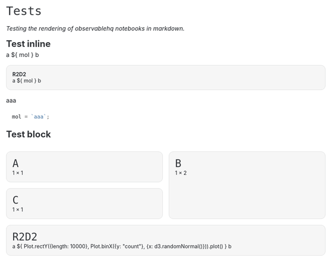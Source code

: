 # Tests

_Testing the rendering of observablehq notebooks in markdown._

## Test inline

<!-- a ${ Plot.rectY({length: 10000}, Plot.binX({y: "count"}, {x: d3.randomNormal()})).plot() } b -->

a ${ mol } b

<div class="card grid-colspan-2">
  <h4>R2D2</h4>
  a ${ mol } b
</div>

aaa

```js
mol = `aaa`;
```

## Test block

<style setup>
:root {
    --monospace: Menlo, Consolas, monospace;
    --monospace-font: 14px/1.5 var(--monospace);
    --serif: "Source Serif 4", "Iowan Old Style", "Apple Garamond", "Palatino Linotype", "Times New Roman", "Droid Serif", Times, serif, "Apple Color Emoji", "Segoe UI Emoji", "Segoe UI Symbol";
    --sans-serif: -apple-system, BlinkMacSystemFont, "avenir next", avenir, helvetica, "helvetica neue", ubuntu, roboto, noto, "segoe ui", arial, sans-serif;
    --theme-blue: #4269d0;
    --theme-green: #3ca951;
    --theme-red: #ff725c;
    --theme-yellow: #efb118
}

html {
    -webkit-text-size-adjust: 100%;
    -webkit-font-smoothing: antialiased;
    -moz-osx-font-smoothing: grayscale;
    background: var(--theme-background);
    color: var(--theme-foreground)
}

body {
    font: 17px/1.5 var(--serif);
    margin: 0
}

a[href] {
    color: var(--theme-foreground-focus)
}

h1,h2,h3,h4,h5,h6 {
    color: var(--theme-foreground-alt);
    font-weight: 700;
    line-height: 1.15;
    margin-top: 0;
    margin-bottom: .25rem;
    text-wrap: balance
}

h2+p,h3+p,h4+p,h2+table,h3+table,h4+table {
    margin-top: 0
}

h1+h2 {
    color: var(--theme-foreground);
    font-size: 20px;
    font-style: italic;
    font-weight: 400;
    margin-bottom: 1rem
}

a[href] {
    text-decoration: none
}

a[href]:hover,a[href]:focus {
    text-decoration: underline
}

h1 code,h2 code,h3 code,h4 code,h5 code,h6 code {
    font-size: 90%
}

pre {
    line-height: 1.5
}

pre,code,tt {
    font-family: var(--monospace);
    font-size: 14px
}

img {
    max-width: 100%
}

p,table,figure,figcaption,h1,h2,h3,h4,h5,h6,.katex-display {
    max-width: 640px
}

blockquote,ol,ul {
    max-width: 600px
}

blockquote {
    margin: 1rem 1.5rem
}

ul ol {
    padding-left: 28px
}

hr {
    height: 1px;
    margin: 1rem 0;
    padding: 1rem 0;
    border: none;
    background: no-repeat center/100% 1px linear-gradient(to right,var(--theme-foreground-faintest),var(--theme-foreground-faintest))
}

pre {
    background-color: var(--theme-background-alt);
    border-radius: 4px;
    margin: 1rem -1rem;
    max-width: 960px;
    min-height: 1.5em;
    padding: .5rem 1rem;
    overflow-x: auto;
    box-sizing: border-box
}

input:not([type]),input[type=email],input[type=number],input[type=password],input[type=range],input[type=search],input[type=tel],input[type=text],input[type=url] {
    width: 240px
}

input,canvas,button {
    vertical-align: middle
}

button,input,textarea {
    accent-color: var(--theme-blue)
}

table {
    width: 100%;
    border-collapse: collapse;
    font: 13px/1.2 var(--sans-serif)
}

table pre,table code,table tt {
    font-size: inherit;
    line-height: inherit
}

th>pre:only-child,td>pre:only-child {
    margin: 0;
    padding: 0
}

th {
    color: var(--theme-foreground);
    text-align: left;
    vertical-align: bottom
}

td {
    color: var(--theme-foreground-alt);
    vertical-align: top
}

th,td {
    padding: 3px 6.5px 3px 0
}

th:last-child,td:last-child {
    padding-right: 0
}

tr:not(:last-child) {
    border-bottom: solid 1px var(--theme-foreground-faintest)
}

thead tr {
    border-bottom: solid 1px var(--theme-foreground-fainter)
}

figure,table {
    margin: 1rem 0
}

figure img {
    max-width: 100%
}

figure>h2,figure>h3 {
    font-family: var(--sans-serif)
}

figure>h2 {
    font-size: 20px
}

figure>h3 {
    font-size: 16px;
    font-weight: 400
}

figcaption {
    font: small var(--sans-serif);
    color: var(--theme-foreground-muted)
}

a[href].observablehq-header-anchor {
    color: inherit
}

:root {
    --font-big: 700 32px/1 var(--sans-serif);
    --font-small: 14px var(--sans-serif)
}

.big {
    font: var(--font-big)
}

.small {
    font: var(--font-small)
}

.red {
    color: var(--theme-red)
}

.yellow {
    color: var(--theme-yellow)
}

.green {
    color: var(--theme-green)
}

.blue {
    color: var(--theme-blue)
}

.muted {
    color: var(--theme-foreground-muted)
}

.observablehq--draft>h1:first-of-type:after {
    content: " [DRAFT]";
    color: var(--theme-foreground-muted)
}

:root {
    --theme-caret: url("data:image/svg+xml,%3Csvg xmlns='http://www.w3.org/2000/svg' width='16' height='16' viewBox='0 0 16 16'%3E%3Cpath d='M5 7L8.125 9.5L11.25 7' stroke='black' stroke-width='1.5' stroke-linecap='round' fill='none'/%3E%3C/svg%3E");
    --theme-toggle: url("data:image/svg+xml,%3Csvg xmlns='http://www.w3.org/2000/svg' width='16' height='16' viewBox='0 0 16 16'%3E%3Cpath d='m10.5,11 2.5-3-2.5-3 M6,8h7' fill='none' stroke='black' stroke-width='2'/%3E%3Crect x='2' y='2' fill='currentColor' height='12' rx='0.5' width='2'/%3E%3C/svg%3E");
    --theme-magnifier: url("data:image/svg+xml,%3Csvg xmlns='http://www.w3.org/2000/svg' width='16' height='16' viewBox='0 0 16 16'%3E%3Cpath stroke='currentColor' stroke-width='2' fill='none' d='M15,15L10.5,10.5a3,3 0 1,0 -6 -6a3,3 0 1,0 6 6'%3E%3C/path%3E%3C/svg%3E");
    --observablehq-max-width: 1440px;
    --observablehq-header-height: 2.2rem;
    scroll-padding-top: 2.5rem
}

:root:has(#observablehq-header) {
    scroll-padding-top: calc(var(--observablehq-header-height) + 2.5rem)
}

body {
    max-width: var(--observablehq-max-width);
    margin: auto
}

#observablehq-main,#observablehq-header,#observablehq-footer {
    margin: 1rem auto
}

#observablehq-header {
    position: fixed;
    top: 0;
    left: calc(max(0rem,(100vw - var(--observablehq-max-width)) / 2) + var(--observablehq-inset-left) + 2rem);
    right: calc(max(0rem,(100vw - var(--observablehq-max-width)) / 2) + var(--observablehq-inset-right) + 2rem);
    z-index: 1;
    display: flex;
    align-items: center;
    gap: .5rem;
    height: var(--observablehq-header-height);
    margin: 0 -2rem 2rem;
    padding: 1rem 2rem .5rem;
    background: var(--theme-background);
    border-bottom: solid 1px var(--theme-foreground-faintest);
    font: 500 16px var(--sans-serif)
}

#observablehq-main {
    min-height: calc(100vh - 20rem);
    position: relative;
    z-index: 0
}

#observablehq-header~#observablehq-main {
    margin-top: calc(var(--observablehq-header-height) + 1.5rem + 2rem)
}

#observablehq-footer {
    display: block;
    margin-top: 10rem;
    font: 12px var(--sans-serif);
    color: var(--theme-foreground-faint)
}

#observablehq-footer nav {
    display: grid;
    max-width: 640px;
    grid-template-columns: 1fr 1fr;
    column-gap: 1rem;
    margin-bottom: 1rem
}

#observablehq-footer nav a {
    display: flex;
    flex-direction: column;
    border: 1px solid var(--theme-foreground-fainter);
    border-radius: 8px;
    padding: 1rem;
    line-height: 1rem;
    text-decoration: none
}

#observablehq-footer nav a span {
    font-size: 14px
}

#observablehq-footer nav a:hover span {
    text-decoration: underline
}

#observablehq-footer nav a:hover {
    border-color: var(--theme-foreground-focus)
}

#observablehq-footer nav a[rel=prev] {
    grid-column: 1;
    align-items: start
}

#observablehq-footer nav a[rel=next] {
    grid-column: 2;
    align-items: end
}

#observablehq-footer nav a:before {
    color: var(--theme-foreground-faint)
}

#observablehq-footer nav a[rel=prev]:before {
    content: "Previous page"
}

#observablehq-footer nav a[rel=next]:before {
    content: "Next page"
}

#observablehq-center {
    margin: 2rem;
    --observablehq-inset-left: 0rem;
    --observablehq-inset-right: 0rem
}

#observablehq-sidebar {
    --observablehq-sidebar-padding-left: max(0rem, (100vw - var(--observablehq-max-width)) / 2) ;
    position: fixed;
    background: var(--theme-background-alt);
    color: var(--theme-foreground-muted);
    font: 14px var(--sans-serif);
    visibility: hidden;
    font-weight: 500;
    width: calc(272px + var(--observablehq-sidebar-padding-left));
    z-index: 2;
    top: 0;
    bottom: 0;
    left: -272px;
    box-sizing: border-box;
    padding: 0 .5rem 1rem calc(var(--observablehq-sidebar-padding-left) + .5rem);
    overflow-y: auto
}

#observablehq-sidebar ol,#observablehq-toc ol {
    list-style: none;
    margin: 0;
    padding: 0
}

#observablehq-sidebar>ol,#observablehq-sidebar>details,#observablehq-sidebar>section {
    position: relative;
    padding-bottom: .5rem;
    margin: .5rem 0;
    border-bottom: solid 1px var(--theme-foreground-faintest)
}

#observablehq-sidebar>ol:first-child {
    position: sticky;
    top: 0;
    z-index: 1;
    font-size: 16px;
    font-weight: 700;
    padding-top: 1rem;
    margin: 0;
    color: var(--theme-foreground)
}

#observablehq-sidebar>ol:first-child:before {
    content: "";
    position: absolute;
    inset: 0 -.5rem;
    background: var(--theme-background-alt)
}

#observablehq-sidebar>ol:first-child>li {
    position: relative
}

#observablehq-sidebar>ol:first-child>li>a {
    height: calc(var(--observablehq-header-height) - 1rem)
}

#observablehq-sidebar>ol:last-child,#observablehq-sidebar>details:last-child,#observablehq-sidebar>section:last-child {
    border-bottom: none
}

#observablehq-sidebar summary {
    font-weight: 700;
    color: var(--theme-foreground);
    cursor: default
}

#observablehq-sidebar summary::-webkit-details-marker,#observablehq-sidebar summary::marker {
    display: none
}

#observablehq-sidebar details summary:after {
    position: absolute;
    right: 0;
    width: 1rem;
    height: 1rem;
    background: var(--theme-foreground-muted);
    content: "";
    -webkit-mask: var(--theme-caret);
    -webkit-mask-repeat: no-repeat;
    -webkit-mask-position: center;
    mask: var(--theme-caret);
    mask-repeat: no-repeat;
    mask-position: center;
    padding: .5rem;
    transition: transform .25s ease;
    transform: rotate(-90deg);
    transform-origin: 50% 50%
}

#observablehq-sidebar details summary:hover:after {
    color: var(--theme-foreground)
}

#observablehq-sidebar details[open] summary:after {
    transform: rotate(0)
}

#observablehq-sidebar-toggle {
    position: fixed;
    appearance: none;
    background: none;
    top: 0;
    left: 0;
    height: 100%;
    width: 2rem;
    display: flex;
    align-items: center;
    justify-content: center;
    cursor: e-resize;
    margin: 0;
    color: var(--theme-foreground-muted);
    z-index: 1
}

#observablehq-sidebar-close {
    position: absolute;
    top: 1rem;
    right: 0;
    width: 2rem;
    height: var(--observablehq-header-height);
    display: flex;
    align-items: center;
    justify-content: center;
    color: var(--theme-foreground-muted);
    cursor: w-resize;
    z-index: 2
}

#observablehq-sidebar-toggle:before,#observablehq-sidebar-close:before {
    content: "";
    width: 1rem;
    height: 1rem;
    background: currentColor;
    -webkit-mask: var(--theme-toggle);
    mask: var(--theme-toggle)
}

#observablehq-sidebar-close:before {
    transform: scaleX(-1)
}

#observablehq-sidebar summary,.observablehq-link a {
    display: flex;
    padding: .5rem 1rem .5rem 1.5rem;
    margin-left: -.5rem;
    align-items: center
}

#observablehq-sidebar summary a {
    flex-grow: 1;
    color: inherit
}

#observablehq-sidebar summary.observablehq-link {
    padding: 0;
    margin-left: 0
}

#observablehq-sidebar details summary:hover,.observablehq-link-active a,.observablehq-link a:hover {
    background: var(--theme-background)
}

.observablehq-link a:hover {
    color: var(--theme-foreground-focus)
}

#observablehq-toc {
    display: none;
    position: fixed;
    color: var(--theme-foreground-muted);
    font: 400 14px var(--sans-serif);
    z-index: 1;
    top: 0;
    right: calc(max(0rem,(100% - var(--observablehq-max-width)) / 2) + 1rem);
    bottom: 0;
    overflow-y: auto
}

#observablehq-header~#observablehq-toc {
    top: calc(var(--observablehq-header-height) + 1.5rem)
}

#observablehq-toc nav {
    width: 192px;
    margin: 2rem 0;
    padding: 0 1rem;
    box-sizing: border-box;
    border-left: solid 1px var(--theme-foreground-faintest)
}

#observablehq-toc div {
    font-weight: 700;
    color: var(--theme-foreground);
    margin-bottom: .5rem
}

.observablehq-secondary-link a {
    display: block;
    padding: .25rem 0
}

.observablehq-link:not(.observablehq-link-active) a[href]:not(:hover),.observablehq-secondary-link:not(.observablehq-secondary-link-active) a[href]:not(:hover) {
    color: inherit
}

.observablehq-link-active,.observablehq-secondary-link-active {
    position: relative
}

.observablehq-link-active:before,.observablehq-secondary-link-highlight {
    content: "";
    position: absolute;
    width: 3px;
    background: var(--theme-foreground-focus)
}

.observablehq-link-active:before {
    top: 0;
    bottom: 0;
    left: -.5rem
}

.observablehq-secondary-link-highlight {
    left: 1px;
    top: 2rem;
    height: 0;
    transition: top .15s ease,height .15s ease
}

#observablehq-sidebar {
    transition: visibility .15s 0ms,left .15s 0ms ease
}

#observablehq-sidebar:focus-within,#observablehq-sidebar-toggle:checked~#observablehq-sidebar {
    left: 0;
    visibility: initial;
    box-shadow: 0 0 8px 4px #0000001a;
    transition: visibility 0ms 0ms,left .15s 0ms ease
}

#observablehq-sidebar-backdrop {
    display: none;
    position: fixed;
    inset: 0;
    z-index: 2
}

#observablehq-sidebar-backdrop:has(~#observablehq-sidebar:focus-within),#observablehq-sidebar-toggle:checked~#observablehq-sidebar-backdrop {
    display: initial
}

@media (prefers-color-scheme: dark) {
    #observablehq-sidebar:focus-within,#observablehq-sidebar-toggle:checked~#observablehq-sidebar {
        box-shadow:0 0 8px 4px #00000080
    }
}

@media (min-width: calc(912px + 6rem)) {
    #observablehq-sidebar {
        transition:none!important
    }

    #observablehq-sidebar-toggle:checked~#observablehq-sidebar-backdrop {
        display: none
    }

    #observablehq-sidebar-toggle:checked~#observablehq-sidebar,#observablehq-sidebar-toggle:indeterminate~#observablehq-sidebar {
        left: 0;
        visibility: initial;
        box-shadow: none
    }

    #observablehq-sidebar-toggle:checked~#observablehq-center,#observablehq-sidebar-toggle:indeterminate~#observablehq-center {
        --observablehq-inset-left: calc(272px + 1rem) ;
        --observablehq-inset-right: 1rem;
        padding-left: var(--observablehq-inset-left);
        padding-right: 1rem
    }
}

@media (min-width: calc(832px + 5rem)) {
    #observablehq-toc~#observablehq-main {
        padding-right:calc(192px + 1rem)
    }

    #observablehq-toc {
        display: block
    }
}

@media (min-width: calc(912px + 6rem)) {
    #observablehq-sidebar-toggle:checked~#observablehq-center #observablehq-toc,#observablehq-sidebar-toggle:indeterminate~#observablehq-center #observablehq-toc {
        display:none
    }

    #observablehq-sidebar-toggle:checked~#observablehq-center #observablehq-toc~#observablehq-main,#observablehq-sidebar-toggle:indeterminate~#observablehq-center #observablehq-toc~#observablehq-main {
        padding-right: 0
    }
}

@media (min-width: calc(1104px + 7rem)) {
    #observablehq-sidebar-toggle:checked~#observablehq-center #observablehq-toc,#observablehq-sidebar-toggle:indeterminate~#observablehq-center #observablehq-toc,#observablehq-toc {
        display:block
    }

    #observablehq-sidebar-toggle:checked~#observablehq-center #observablehq-toc~#observablehq-main,#observablehq-sidebar-toggle:indeterminate~#observablehq-center #observablehq-toc~#observablehq-main {
        padding-right: calc(192px + 1rem)
    }
}

.observablehq-pre-container {
    position: relative;
    margin: 1rem -1rem;
    max-width: 960px
}

.observablehq-pre-container:after {
    position: absolute;
    top: 0;
    right: 0;
    height: 21px;
    font: 12px var(--sans-serif);
    color: var(--theme-foreground-muted);
    background: linear-gradient(to right,transparent,var(--theme-background-alt) 40%);
    padding: .5rem .5rem .5rem 1.5rem
}

.observablehq-pre-container[data-language]:after {
    content: attr(data-language)
}

.observablehq-pre-container pre {
    padding-right: 4rem;
    margin: 0;
    max-width: none
}

.observablehq-pre-copy {
    position: absolute;
    top: 0;
    right: 0;
    background: none;
    color: transparent;
    border: none;
    border-radius: 4px;
    padding: 0 8px;
    margin: 4px;
    height: 29px;
    cursor: pointer;
    z-index: 1;
    display: flex;
    align-items: center
}

.observablehq-pre-copied:before {
    content: "Copied!";
    position: absolute;
    right: calc(100% + .25rem);
    background: linear-gradient(to right,transparent,var(--theme-background-alt) 10%);
    color: var(--theme-green);
    font: var(--font-small);
    padding: 4px 8px 4px 16px;
    pointer-events: none;
    animation-name: observablehq-pre-copied;
    animation-duration: .25s;
    animation-direction: alternate;
    animation-iteration-count: 2
}

@keyframes observablehq-pre-copied {
    0% {
        opacity: 0;
        transform: translate(.5rem)
    }

    50% {
        opacity: 1
    }

    to {
        transform: translate(0)
    }
}

.observablehq-pre-container[data-copy] .observablehq-pre-copy,.observablehq-pre-container:hover .observablehq-pre-copy,.observablehq-pre-container .observablehq-pre-copy:focus {
    background: var(--theme-background-alt);
    color: var(--theme-foreground-faint)
}

.observablehq-pre-container .observablehq-pre-copy:hover {
    color: var(--theme-foreground-muted)
}

.observablehq-pre-container .observablehq-pre-copy:active {
    color: var(--theme-foreground);
    background: var(--theme-foreground-faintest)
}

#observablehq-sidebar.observablehq-search-results>ol:not(:first-child),#observablehq-sidebar.observablehq-search-results>details,#observablehq-sidebar.observablehq-search-results>section {
    display: none
}

#observablehq-search {
    position: relative;
    padding: .5rem 0 0;
    display: flex;
    align-items: center
}

#observablehq-search input {
    padding: 6px 4px 6px 2.2em;
    width: 100%;
    border: none;
    border-radius: 4px;
    background-color: var(--theme-background);
    font-size: 13.3px;
    height: 28px
}

#observablehq-search input::placeholder {
    color: var(--theme-foreground-faint)
}

#observablehq-search:before {
    position: absolute;
    left: .5rem;
    content: "";
    width: 1rem;
    height: 1rem;
    background: currentColor;
    -webkit-mask: var(--theme-magnifier);
    mask: var(--theme-magnifier);
    pointer-events: none
}

#observablehq-search:after {
    position: absolute;
    right: 6px;
    content: attr(data-shortcut);
    pointer-events: none
}

#observablehq-search:focus-within:after {
    content: ""
}

#observablehq-search-results {
    --relevance-width: 32px;
    position: absolute;
    overflow-y: auto;
    top: 6.5rem;
    left: var(--observablehq-sidebar-padding-left);
    right: .5rem;
    bottom: 0
}

#observablehq-search-results a span {
    max-width: 184px;
    white-space: nowrap;
    overflow: hidden;
    text-overflow: ellipsis
}

#observablehq-search-results div {
    text-align: right;
    font-size: 10px;
    margin: .5em
}

#observablehq-search-results li {
    position: relative;
    display: flex;
    align-items: center
}

#observablehq-search-results a {
    flex-grow: 1
}

#observablehq-search-results li:after,#observablehq-search-results a span:after {
    content: "";
    width: var(--relevance-width);
    height: 4px;
    position: absolute;
    top: 14px;
    right: .5em;
    border-radius: 2px;
    background: var(--theme-foreground-muted)
}

#observablehq-search-results li.observablehq-link-active:after {
    background: var(--theme-foreground-focus)
}

#observablehq-search-results a span:after {
    background: var(--theme-foreground-faintest)
}

#observablehq-search-results li[data-score="0"]:after {
    width: calc(var(--relevance-width) * .125)
}

#observablehq-search-results li[data-score="1"]:after {
    width: calc(var(--relevance-width) * .25)
}

#observablehq-search-results li[data-score="2"]:after {
    width: calc(var(--relevance-width) * .4375)
}

#observablehq-search-results li[data-score="3"]:after {
    width: calc(var(--relevance-width) * .625)
}

#observablehq-search-results li[data-score="4"]:after {
    width: calc(var(--relevance-width) * .8125)
}

@media print {
    #observablehq-center {
        padding-left: 1em!important
    }

    #observablehq-sidebar,#observablehq-footer {
        display: none!important
    }
}

#observablehq-main {
    container-type: inline-size
}

.grid {
    margin: 1rem 0;
    display: grid;
    gap: 1rem;
    grid-auto-rows: 1fr
}

.grid svg {
    overflow: visible
}

.grid figure {
    margin: 0
}

.grid>*>p:first-child {
    margin-top: 0
}

.grid>*>p:last-child {
    margin-bottom: 0
}

@container (min-width: 640px) {
    .grid-cols-2,.grid-cols-4 {
        grid-template-columns: repeat(2,minmax(0,1fr))
    }

    .grid-cols-2 .grid-colspan-2,.grid-cols-2 .grid-colspan-3,.grid-cols-2 .grid-colspan-4,.grid-cols-4 .grid-colspan-2,.grid-cols-4 .grid-colspan-3,.grid-cols-4 .grid-colspan-4 {
        grid-column: span 2
    }
}

@container (min-width: 720px) {
    .grid-cols-3 {
        grid-template-columns: repeat(3,minmax(0,1fr))
    }

    .grid-cols-3 .grid-colspan-2 {
        grid-column: span 2
    }

    .grid-cols-3 .grid-colspan-3 {
        grid-column: span 3
    }
}

@container (min-width: 1080px) {
    .grid-cols-4 {
        grid-template-columns: repeat(4,minmax(0,1fr))
    }

    .grid-cols-4 .grid-colspan-3 {
        grid-column: span 3
    }

    .grid-cols-4 .grid-colspan-4 {
        grid-column: span 4
    }
}

.grid-rowspan-2 {
    grid-row: span 2
}

.grid-rowspan-3 {
    grid-row: span 3
}

.grid-rowspan-4 {
    grid-row: span 4
}

.note,.tip,.warning,.caution {
    border-left: solid 1px;
    border-radius: 0 4px 4px 0;
    padding: 1rem 2rem;
    margin: 1rem 0;
    box-sizing: border-box;
    max-width: 640px
}

.note:before,.tip:before,.warning:before,.caution:before {
    display: block;
    margin-bottom: 1rem;
    font-weight: 700
}

.note {
    border-left-color: var(--theme-foreground-fainter);
    background-color: var(--theme-background-alt)
}

.note:before {
    content: "Note";
    color: var(--theme-foreground-muted)
}

.tip {
    border-left-color: var(--theme-green);
    background-color: color-mix(in srgb,var(--theme-green),var(--theme-background) 90%)
}

.tip:before {
    content: "Tip";
    color: var(--theme-green)
}

.warning {
    border-left-color: var(--theme-yellow);
    background-color: color-mix(in srgb,var(--theme-yellow),var(--theme-background) 90%)
}

.warning:before {
    content: "Warning";
    color: var(--theme-yellow)
}

.caution {
    border-left-color: var(--theme-red);
    background-color: color-mix(in srgb,var(--theme-red),var(--theme-background) 90%)
}

.caution:before {
    content: "Caution";
    color: var(--theme-red)
}

.note[label]:before,.tip[label]:before,.warning[label]:before,.caution[label]:before {
    content: attr(label)
}

.note>:first-child,.tip>:first-child,.warning>:first-child,.caution>:first-child {
    margin-top: 0
}

.note>:last-child,.tip>:last-child,.warning>:last-child,.caution>:last-child {
    margin-bottom: 0
}

.card {
    background: var(--theme-background-alt);
    border: solid 1px var(--theme-foreground-faintest);
    border-radius: .75rem;
    padding: 1rem;
    margin: 1rem 0;
    font: 14px var(--sans-serif)
}

.grid>.card {
    margin: 0
}

.card>:first-child,.card>:first-child>:first-child {
    margin-top: 0
}

.card>:last-child,.card>:last-child>:last-child {
    margin-bottom: 0
}

.card h2,.card h3 {
    font-size: inherit
}

.card h2 {
    font-weight: 500;
    font-size: 15px
}

.card h3 {
    font-weight: 400;
    color: var(--theme-foreground-muted)
}

.card h2~svg,.card h3~svg,.card h2~p,.card h3~p {
    margin-top: 1rem
}

.observablehq--block:empty {
    margin: 0
}

@keyframes observablehq-loading {
    0% {
        transform: rotate(0)
    }

    to {
        transform: rotate(360deg)
    }
}

observablehq-loading {
    font: var(--monospace-font);
    color: var(--theme-foreground-muted);
    display: inline-block;
    transform-origin: .32em 55%;
    animation-name: observablehq-loading;
    animation-timing-function: linear;
    animation-duration: 1s;
    animation-iteration-count: infinite
}

observablehq-loading:before {
    content: "\21bb"
}

.observablehq--block observablehq-loading {
    display: block
}

.observablehq--block {
    margin: 1rem 0
}

.observablehq--block .observablehq,.observablehq--block .observablehq--inspect {
    display: block
}

.observablehq--collapsed,.observablehq--expanded.observablehq--inspect a {
    cursor: pointer
}

.observablehq--caret {
    margin-right: 4px;
    vertical-align: baseline
}

.observablehq--field {
    text-indent: -1rem;
    margin-left: 1rem
}

.observablehq--inspect {
    font: var(--monospace-font);
    overflow-x: auto;
    white-space: pre
}

.observablehq--inspect.observablehq--import {
    white-space: normal
}

.observablehq--inspect::-webkit-scrollbar {
    display: none
}

.observablehq--error .observablehq--inspect {
    word-break: break-all;
    white-space: pre-wrap
}

.observablehq--string-expand {
    margin-left: 6px;
    padding: 2px 6px;
    border-radius: 2px;
    font-size: 80%;
    background: var(--theme-background-alt);
    cursor: pointer;
    vertical-align: middle
}

.observablehq--keyword,.hljs-doctag,.hljs-keyword,.hljs-meta .hljs-keyword,.hljs-template-tag,.hljs-template-variable,.hljs-type,.hljs-variable.language_ {
    color: var(--syntax-keyword)
}

.observablehq--symbol,.hljs-title,.hljs-title.class_,.hljs-title.class_.inherited__,.hljs-title.function_ {
    color: var(--syntax-entity)
}

.observablehq--index,.observablehq--key,.hljs-attr,.hljs-attribute,.hljs-meta,.hljs-operator,.hljs-variable,.hljs-selector-attr,.hljs-selector-class,.hljs-selector-id {
    color: var(--syntax-constant)
}

.observablehq--regexp,.observablehq--string,.hljs-regexp,.hljs-string,.hljs-meta .hljs-string {
    color: var(--syntax-string)
}

.observablehq--null,.observablehq--undefined,.hljs-built_in,.hljs-literal,.hljs-symbol {
    color: var(--syntax-variable)
}

.observablehq--prototype-key,.observablehq--empty,.hljs-comment,.hljs-formula {
    color: var(--syntax-comment)
}

.observablehq--bigint,.observablehq--boolean,.observablehq--date,.observablehq--forbidden,.observablehq--number,.hljs-name,.hljs-number,.hljs-quote,.hljs-selector-tag,.hljs-selector-pseudo {
    color: var(--syntax-entity-tag)
}

.hljs-subst {
    color: var(--syntax-storage-modifier-import)
}

.hljs-section {
    color: var(--syntax-markup-heading);
    font-weight: 700
}

.hljs-bullet {
    color: var(--syntax-markup-list)
}

.hljs-emphasis {
    color: var(--syntax-markup-italic);
    font-style: italic
}

.hljs-strong {
    color: var(--syntax-markup-bold);
    font-weight: 700
}

.hljs-addition {
    color: var(--syntax-markup-inserted);
    background-color: var(--syntax-markup-inserted-background)
}

.hljs-deletion {
    color: var(--syntax-markup-deleted);
    background-color: var(--syntax-markup-deleted-background)
}

.observablehq--empty {
    font-style: oblique
}

.observablehq--error {
    color: var(--syntax-keyword)
}

.plot-d6a7b5 {
    --plot-background: var(--theme-background)
}

p .plot-d6a7b5 {
    display: inline-block
}

@media (prefers-color-scheme: light) {
    :root {
        --syntax-keyword: #d73a49;
        --syntax-entity: #6f42c1;
        --syntax-constant: #005cc5;
        --syntax-string: #032f62;
        --syntax-variable: #e36209;
        --syntax-comment: var(--theme-foreground-muted);
        --syntax-entity-tag: #22863a;
        --syntax-storage-modifier-import: #24292e;
        --syntax-markup-heading: #005cc5;
        --syntax-markup-list: #735c0f;
        --syntax-markup-italic: #24292e;
        --syntax-markup-bold: #24292e;
        --syntax-markup-inserted: #22863a;
        --syntax-markup-inserted-background: #f0fff4;
        --syntax-markup-deleted: #b31d28;
        --syntax-markup-deleted-background: #ffeef0
    }
}

@media (prefers-color-scheme: light) {
    :root {
        --theme-background-b: color-mix(in srgb, var(--theme-foreground) 4%, var(--theme-background-a));
        --theme-background: var(--theme-background-a);
        --theme-background-alt: var(--theme-background-b);
        --theme-foreground-alt: color-mix(in srgb, var(--theme-foreground) 90%, var(--theme-background-a));
        --theme-foreground-muted: color-mix(in srgb, var(--theme-foreground) 60%, var(--theme-background-a));
        --theme-foreground-faint: color-mix(in srgb, var(--theme-foreground) 50%, var(--theme-background-a));
        --theme-foreground-fainter: color-mix(in srgb, var(--theme-foreground) 30%, var(--theme-background-a));
        --theme-foreground-faintest: color-mix(in srgb, var(--theme-foreground) 14%, var(--theme-background-a));
        color-scheme: light
    }
}

@media (prefers-color-scheme: light) {
    :root {
        --theme-foreground: #1b1e23;
        --theme-foreground-focus: #3b5fc0;
        --theme-background-a: #ffffff
    }
}

@media (prefers-color-scheme: dark) {
    :root {
        --syntax-keyword: #ff7b72;
        --syntax-entity: #d2a8ff;
        --syntax-constant: #79c0ff;
        --syntax-string: #a5d6ff;
        --syntax-variable: #ffa657;
        --syntax-comment: var(--theme-foreground-muted);
        --syntax-entity-tag: #7ee787;
        --syntax-storage-modifier-import: #c9d1d9;
        --syntax-markup-heading: #1f6feb;
        --syntax-markup-list: #f2cc60;
        --syntax-markup-italic: #c9d1d9;
        --syntax-markup-bold: #c9d1d9;
        --syntax-markup-inserted: #aff5b4;
        --syntax-markup-inserted-background: #033a16;
        --syntax-markup-deleted: #ffdcd7;
        --syntax-markup-deleted-background: #67060c
    }
}

@media (prefers-color-scheme: dark) {
    :root {
        --theme-background-a: color-mix(in srgb, var(--theme-foreground) 4%, var(--theme-background-b));
        --theme-background: var(--theme-background-a);
        --theme-background-alt: var(--theme-background-b);
        --theme-foreground-alt: color-mix(in srgb, var(--theme-foreground) 90%, var(--theme-background-b));
        --theme-foreground-muted: color-mix(in srgb, var(--theme-foreground) 60%, var(--theme-background-b));
        --theme-foreground-faint: color-mix(in srgb, var(--theme-foreground) 50%, var(--theme-background-b));
        --theme-foreground-fainter: color-mix(in srgb, var(--theme-foreground) 30%, var(--theme-background-b));
        --theme-foreground-faintest: color-mix(in srgb, var(--theme-foreground) 14%, var(--theme-background-b));
        color-scheme: dark
    }
}

@media (prefers-color-scheme: dark) {
    :root {
        --theme-foreground: #dfdfd6;
        --theme-foreground-focus: oklch(.712564 .257662 265.758);
        --theme-background-b: #161616
    }
}

:root {
    --sans-serif: Inter, -apple-system, BlinkMacSystemFont, "avenir next", avenir, helvetica, "helvetica neue", ubuntu, roboto, noto, "segoe ui", arial, sans-serif;
    --monospace: "Spline Sans Mono", Menlo, Consolas, monospace;
    --theme-foreground-focus: #148576
}

h1 code,h2 code,h3 code,h4 code,h5 code,h6 code,code,tt {
    font-size: revert
}

code:not(pre code,h1 code,h2 code,h3 code,h4 code,h5 code,h6 code) {
    color: var(--theme-foreground-alt);
    background-color: var(--theme-background-alt);
    padding: 2px 4px;
    border-radius: 4px
}

@media (prefers-color-scheme: dark) {
    :root {
        --theme-foreground: #f5f5f5;
        --theme-foreground-focus: #37d5be
    }
}

#observablehq-header a[href] {
    color: inherit
}

#observablehq-header a[target=_blank],.observablehq-link a[target=_blank] {
    display: flex;
    align-items: center;
    gap: .25rem;
    text-decoration: none
}

#observablehq-header a[target=_blank]:is(:hover,:focus) span,.observablehq-link a[target=_blank]:is(:hover,:focus) span {
    text-decoration: underline
}

#observablehq-header a[target=_blank]:after,.observablehq-link a[target=_blank]:after {
    content: "\2197"
}

#observablehq-header a[target=_blank][data-decoration]:after {
    content: attr(data-decoration)
}

#observablehq-header a[target=_blank]:not(:hover,:focus):after {
    color: var(--theme-foreground-muted)
}

.observablehq-link a[target=_blank]:not(:hover,:focus):after {
    color: var(--theme-foreground-faint)
}

.observablehq-link-active a[target=_blank]:not(:hover,:focus):after {
    color: var(--theme-foreground-focus)
}

body {
    font: 16px/1.5 var(--sans-serif)
}

#observablehq-main {
    min-height: calc(100vh - 23.8rem)
}

#observablehq-main a[href]:not(.observablehq-header-anchor) {
    color: inherit;
    text-decoration: underline
}

h1 {
    font-family: var(--monospace);
    font-weight: 500
}

#observablehq-header {
    container-type: inline-size
}

@container not (min-width: 640px) {
    .hide-if-small {
        display: none!important
    }
}

@media (min-width: calc(912px + 6rem)) {
    #observablehq-sidebar-toggle:is(:checked,:indeterminate)~#observablehq-center .hide-if-sidebar {
        display:none!important
    }
}

#observablehq-sidebar>ol:first-child>li:before {
    display: none
}

#observablehq-sidebar>ol:first-child>li>a {
    background: none;
    color: inherit
}

a.observablehq-version-badge {
    font: 500 12px var(--sans-serif);
    display: inline-block;
    vertical-align: top;
    padding: 2px 8px;
    color: var(--theme-green);
    background: color-mix(in srgb,var(--theme-green),transparent 80%);
    border-radius: 12px
}

.observablehq-version-badge:before {
    content: attr(data-version)
}
</style>

<div id="observablehq-main">
    <div class="grid grid-cols-2">
        <div class="card"><h1>A</h1>1 × 1</div>
        <div class="card grid-rowspan-2"><h1>B</h1>1 × 2</div>
        <div class="card"><h1>C</h1>1 × 1</div>
        <div class="card grid-colspan-2">
            <h1>R2D2</h1>
            a ${ Plot.rectY({length: 10000}, Plot.binX({y: "count"}, {x: d3.randomNormal()})).plot() } b
        </div>
    </div>
</div>
